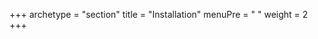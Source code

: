 +++
archetype = "section"
title = "Installation"
menuPre = "<i class='fas fa-cogs'></i> "
weight = 2
+++

